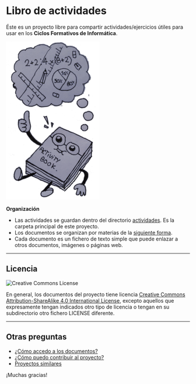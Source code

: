 # Libro de actividades

Éste es un proyecto libre para compartir actividades/ejercicios útiles para usar en los **Ciclos Formativos de Informática**.

![logo](./docs/logo.png)

**Organización**

* Las actividades se guardan dentro del directorio [actividades](./actividades). Es la carpeta principal de este proyecto.
* Los documentos se organizan por materias de la [siguiente forma](./actividades/README.md).
* Cada documento es un fichero de texto simple que puede enlazar a otros documentos, imágenes o páginas web.

---
## Licencia

![Creative Commons License](https://i.creativecommons.org/l/by-sa/4.0/88x31.png)

En general, los documentos del proyecto tiene licencia
[Creative Commons Attribution-ShareAlike 4.0 International License](http://creativecommons.org/licenses/by-sa/4.0/), excepto aquellos que expresamente tengan indicados otro tipo de licencia o tengan en su subdirectorio otro fichero LICENSE diferente.

---

## Otras preguntas

* [¿Cómo accedo a los documentos?](./docs/acceso.md)
* [¿Cómo puedo contribuir al proyecto?](./docs/contribuciones.md)
* [Proyectos similares](./docs/proyectos-similares.md)

¡Muchas gracias!

